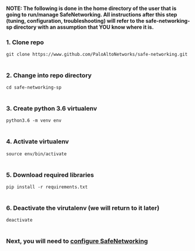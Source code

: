 #### NOTE: The following is done in the home directory of the user that is going to run/manage SafeNetworking.  All instructions after this step (tuning, configuration, troubleshooting) will refer to the safe-networking-sp directory with an assumption that YOU know where it is.  
### 1. Clone repo
```git clone https://www.github.com/PaloAltoNetworks/safe-networking.git```
<br/><br/>
### 2. Change into repo directory
```cd safe-networking-sp```
<br/><br/>
### 3. Create python 3.6 virtualenv
```python3.6 -m venv env```
<br/><br/>
### 4. Activate virtualenv
```source env/bin/activate```
<br/><br/>
### 5. Download required libraries
```pip install -r requirements.txt```
<br/><br/>
### 6. Deactivate the virutalenv (we will return to it later)
```deactivate```
<br/><br/>

### Next, you will need to [configure SafeNetworking](https://github.com/PaloAltoNetworks/safe-networking/wiki/Configuring-SafeNetworking)